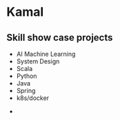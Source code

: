 # Kamal
  <h2>Skill show case projects </h2>
    <ul>
        <li>AI Machine Learning </li>
        <li>System Design</li>
        <li>Scala</li>
        <li>Python</li>
        <li>Java </li>
        <li>Spring</li>
        <li>k8s/docker</li>
      </ul>
      
      


















-
  
<!---
kminfinite/kminfinite is a ✨ special ✨ repository because its `README.md` (this file) appears on your GitHub profile.
You can click the Preview link to take a look at your changes.
--->
